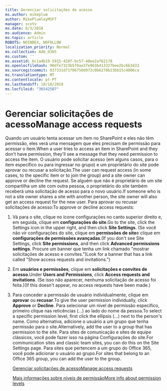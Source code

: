 ```yaml
---
title: Gerenciar solicitações de acesso
ms.author: mikeplum
author: MikePlumleyMSFT
manager: scotv
ms.date: 8/3/2018
ms.audience: Admin
ms.topic: article
ROBOTS: NOINDEX, NOFOLLOW
localization_priority: Normal
ms.collection: Adm_O365
ms.custom: ''
ms.assetid: 6c1a4b19-5915-428f-bc57-40ee2af62178
ms.openlocfilehash: 90dfe7323b5f0ae37e963b413327bee2bc6b3d33
ms.sourcegitcommit: 037331d71f06750d972c0b6278b23bb15c4806ca
ms.translationtype: MT
ms.contentlocale: pt-PT
ms.lasthandoff: 10/18/2019
ms.locfileid: "36542507"
---
```

# <a name="manage-access-requests"></a><span data-ttu-id="995fb-102">Gerenciar solicitações de acesso</span><span class="sxs-lookup"><span data-stu-id="995fb-102">Manage access requests</span></span>

<span data-ttu-id="995fb-103">Quando um usuário tenta acessar um item no SharePoint e eles não têm permissão, eles verá uma mensagem que eles precisam de permissão para acessar o item.</span><span class="sxs-lookup"><span data-stu-id="995fb-103">When a user tries to access an item in SharePoint and they don't have permission, they'll see a message that they need permission to access the item.</span></span> <span data-ttu-id="995fb-104">O usuário pode solicitar acesso (em alguns casos, para o item específico ou para ingressar no grupo) e um proprietário do site pode aprovar ou recusar a solicitação.</span><span class="sxs-lookup"><span data-stu-id="995fb-104">The user can request access (in some cases, to the specific item or to join the group) and a site owner can approve or decline the request.</span></span> <span data-ttu-id="995fb-105">Se alguém que não é proprietário de um site compartilha um site com outra pessoa, o proprietário do site também receberá uma solicitação de acesso para o novo usuário.</span><span class="sxs-lookup"><span data-stu-id="995fb-105">If someone who is not a site owner shares a site with another person, the site owner will also get an access request for the new user.</span></span> <span data-ttu-id="995fb-106">Para aprovar ou recusar solicitações de acesso:</span><span class="sxs-lookup"><span data-stu-id="995fb-106">To approve or decline access requests:</span></span>
  
1. <span data-ttu-id="995fb-107">Vá para o site, clique no ícone configurações no canto superior direito e, em seguida, clique em **configurações do site**.</span><span class="sxs-lookup"><span data-stu-id="995fb-107">Go to the site, click the Settings icon in the upper right, and then click **Site Settings**.</span></span> <span data-ttu-id="995fb-108">(Se você não vir configurações do site, clique em **permissões de site**e clique em **configurações de permissões avançadas**.</span><span class="sxs-lookup"><span data-stu-id="995fb-108">(If you don't see Site Settings, click **Site permissions**, and then click **Advanced permissions settings**.</span></span> <span data-ttu-id="995fb-109">Procure um banner que tenha um link chamado "mostrar solicitações de acesso e convites.")</span><span class="sxs-lookup"><span data-stu-id="995fb-109">Look for a banner that has a link called "Show access requests and invitations.")</span></span>
    
2. <span data-ttu-id="995fb-110">Em **usuários e permissões**, clique em **solicitações e convites de acesso**.</span><span class="sxs-lookup"><span data-stu-id="995fb-110">Under **Users and Permissions**, click **Access requests and invitations**.</span></span> <span data-ttu-id="995fb-111">(Se isso não aparecer, nenhuma solicitação de acesso foi feita.)</span><span class="sxs-lookup"><span data-stu-id="995fb-111">(If this doesn't appear, no access requests have been made.)</span></span>
    
3. <span data-ttu-id="995fb-112">Para conceder a permissão de usuário individualmente, clique em **aprovar** ou **recusar**.</span><span class="sxs-lookup"><span data-stu-id="995fb-112">To give the user permission individually, click **Approve** or **Decline**.</span></span> <span data-ttu-id="995fb-113">Para selecionar um nível de permissão específico, primeiro clique nas reticências (...) ao lado do nome da pessoa.</span><span class="sxs-lookup"><span data-stu-id="995fb-113">To select a specific permission level, first click the ellipsis (...) next to the person's name.</span></span> <span data-ttu-id="995fb-114">Como alternativa, adicione o usuário a um grupo que tenha permissão para o site.</span><span class="sxs-lookup"><span data-stu-id="995fb-114">Alternatively, add the user to a group that has permission to the site.</span></span> <span data-ttu-id="995fb-115">Para sites de comunicação e sites de equipe clássicos, você pode fazer isso na página Configurações do site.</span><span class="sxs-lookup"><span data-stu-id="995fb-115">For communication sites and classic team sites, you can do this on the Site Settings page.</span></span> <span data-ttu-id="995fb-116">Para sites que pertencem a um grupo do Office 365, você pode adicionar o usuário ao grupo.</span><span class="sxs-lookup"><span data-stu-id="995fb-116">For sites that belong to an Office 365 group, you can add the user to the group.</span></span>
    
    [<span data-ttu-id="995fb-117">Gerenciar solicitações de acesso</span><span class="sxs-lookup"><span data-stu-id="995fb-117">Manage access requests </span></span>](https://go.microsoft.com/fwlink/?linkid=2008747)
    
    [<span data-ttu-id="995fb-118">Mais informações sobre níveis de permissão</span><span class="sxs-lookup"><span data-stu-id="995fb-118">More info about permission levels</span></span>](https://go.microsoft.com/fwlink/?linkid=867071)
    

